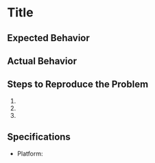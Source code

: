 # Title

## Expected Behavior

## Actual Behavior

## Steps to Reproduce the Problem

1.
1.
1.

## Specifications

- Platform:
